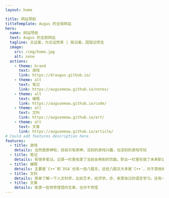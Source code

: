 ```yaml
---
layout: home

title: 网站导航
titleTemplate: Augus 的全部网站
hero:
  name: 网站导航
  text: Augus 的全部网站
  tagline: 见证者，为见证而来 | 铭记者，因铭记而生
  image:
    src: /img/home.jpg
    alt: none
  actions:
    - theme: brand
      text: 游戏
      link: https://draugus.github.io/
    - theme: alt
      text: 笔记
      link: https://augusmeow.github.io/notes/
    - theme: alt
      text: 编程
      link: https://augusmeow.github.io/code/
    - theme: alt
      text: 文科
      link: https://augusmeow.github.io/art/            
    - theme: alt
      text: 文章
      link: https://augusmeow.github.io/article/           
# Could add features description here
features:
  - title: 游戏
    details: 当然是原神啦，目前只有原神，没别的游戏兴趣，也没别的游戏可玩
  - title: 笔记
    details: 有很多笔记。记录一栏里收录了当前会用到的页面。职业一栏里存放了未来职业何去何从。旅行是旅行计划也是旅行记录。未来分类里放了一堆杂项。存档里面放置历史文件。想法栏里是自己的一些想法。
  - title: 编程
    details: 主要是`C++`和`DSA`也有一些八股文，这些八股文大多是`C++`，对于其他编程语言记录的较少，跟编程相关的笔记也收录在此。
  - title: 文科
    details: 简单了解一下人文科学，比如艺术，经济学。亦，收录自己的语言学习。还有一些散碎的历史啊。
  - title: 文章
    details: 收录一些奇奇怪怪的文章，也许不奇怪    
---
```

